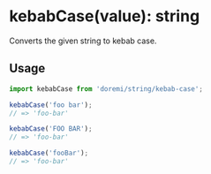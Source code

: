 # kebabCase(value): string

Converts the given string to kebab case.

## Usage

```js
import kebabCase from 'doremi/string/kebab-case';

kebabCase('foo bar');
// => 'foo-bar'

kebabCase('FOO BAR');
// => 'foo-bar'

kebabCase('fooBar');
// => 'foo-bar'
```

